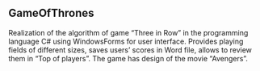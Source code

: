 ## GameOfThrones

Realization of the algorithm of game “Three in Row” in the programming language C# using WindowsForms for user interface. Provides playing fields of different sizes, saves users’ scores in Word file, allows to review them in “Top of players”. The game has design of the movie “Avengers”. 
